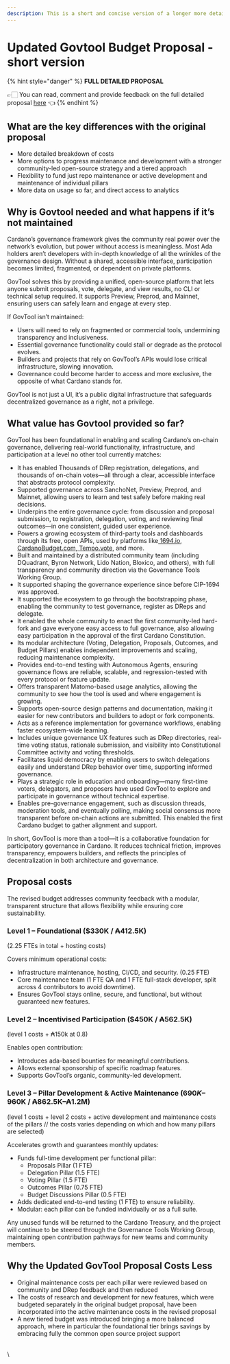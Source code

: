 ```yaml
---
description: This is a short and concise version of a longer more detailed version
---
```


# Updated Govtool Budget Proposal - short version

{% hint style="danger" %}
**FULL DETAILED PROPOSAL**

👉🏻 You can read, comment and provide feedback on the full detailed proposal [here](https://docs.google.com/document/d/15L7uA2PWeOBuQCnoGg0ZB35acvxreJ2QCMAkt9X8o1E/edit?tab=t.4qjaum32z5qp) 👈
{% endhint %}

## What are the key differences with the original proposal

* More detailed breakdown of costs
* More options to progress maintenance and development with a stronger community-led open-source strategy and a tiered approach
* Flexibility to fund just repo maintenance or active development and maintenance of individual pillars
* More data on usage so far, and direct access to analytics

## Why is Govtool needed and what happens if it’s not maintained

Cardano’s governance framework gives the community real power over the network’s evolution, but power without access is meaningless. Most Ada holders aren’t developers with in-depth knowledge of all the wrinkles of the governance design. Without a shared, accessible interface, participation becomes limited, fragmented, or dependent on private platforms.

GovTool solves this by providing a unified, open-source platform that lets anyone submit proposals, vote, delegate, and view results, no CLI or technical setup required. It supports Preview, Preprod, and Mainnet, ensuring users can safely learn and engage at every step.

If GovTool isn’t maintained:

* Users will need to rely on fragmented or commercial tools, undermining transparency and inclusiveness.
* Essential governance functionality could stall or degrade as the protocol evolves.
* Builders and projects that rely on GovTool’s APIs would lose critical infrastructure, slowing innovation.
* Governance could become harder to access and more exclusive, the opposite of what Cardano stands for.

GovTool is not just a UI, it’s a public digital infrastructure that safeguards decentralized governance as a right, not a privilege.

## What value has Govtool provided so far?

GovTool has been foundational in enabling and scaling Cardano’s on-chain governance, delivering real-world functionality, infrastructure, and participation at a level no other tool currently matches:

* It has enabled Thousands of DRep registration, delegations, and thousands of on-chain votes—all through a clear, accessible interface that abstracts protocol complexity.
* Supported governance across SanchoNet, Preview, Preprod, and Mainnet, allowing users to learn and test safely before making real decisions.
* Underpins the entire governance cycle: from discussion and proposal submission, to registration, delegation, voting, and reviewing final outcomes—in one consistent, guided user experience.
* Powers a growing ecosystem of third-party tools and dashboards through its free, open APIs, used by platforms like[ 1694.io](https://1694.io),[ CardanoBudget.com](https://cardanobudget.com),[ Tempo.vote](https://tempo.vote), and more.
* Built and maintained by a distributed community team (including DQuadrant, Byron Network, Lido Nation, Bloxico, and others), with full transparency and community direction via the Governance Tools Working Group.
* It supported shaping the governance experience since before CIP-1694 was approved.&#x20;
* It supported the ecosystem to go through the bootstrapping phase, enabling the community to test governance, register as DReps and delegate.&#x20;
* It enabled the whole community to enact the first community-led hard-fork and gave everyone easy access to full governance, also allowing easy participation in the approval of the first Cardano Constitution.
* Its modular architecture (Voting, Delegation, Proposals, Outcomes, and Budget Pillars) enables independent improvements and scaling, reducing maintenance complexity.
* Provides end-to-end testing with Autonomous Agents, ensuring governance flows are reliable, scalable, and regression-tested with every protocol or feature update.
* Offers transparent Matomo-based usage analytics, allowing the community to see how the tool is used and where engagement is growing.
* Supports open-source design patterns and documentation, making it easier for new contributors and builders to adopt or fork components.
* Acts as a reference implementation for governance workflows, enabling faster ecosystem-wide learning.
* Includes unique governance UX features such as DRep directories, real-time voting status, rationale submission, and visibility into Constitutional Committee activity and voting thresholds.
* Facilitates liquid democracy by enabling users to switch delegations easily and understand DRep behavior over time, supporting informed governance.
* Plays a strategic role in education and onboarding—many first-time voters, delegators, and proposers have used GovTool to explore and participate in governance without technical expertise.
* Enables pre-governance engagement, such as discussion threads, moderation tools, and eventually polling, making social consensus more transparent before on-chain actions are submitted. This enabled the first Cardano budget to gather alignment and support.

In short, GovTool is more than a tool—it is a collaborative foundation for participatory governance in Cardano. It reduces technical friction, improves transparency, empowers builders, and reflects the principles of decentralization in both architecture and governance.

## Proposal costs

The revised budget addresses community feedback with a modular, transparent structure that allows flexibility while ensuring core sustainability.

### Level 1 – Foundational ($330K / ₳412.5K)

(2.25 FTEs in total + hosting costs)

Covers minimum operational costs:

* Infrastructure maintenance, hosting, CI/CD, and security. (0.25 FTE)
* Core maintenance team (1 FTE QA and 1 FTE full-stack developer, split across 4 contributors to avoid downtime).
* Ensures GovTool stays online, secure, and functional, but without guaranteed new features.

### Level 2 – Incentivised Participation ($450K / ₳562.5K)

(level 1 costs + ₳150k at 0.8)

Enables open contribution:

* Introduces ada-based bounties for meaningful contributions.
* Allows external sponsorship of specific roadmap features.
* Supports GovTool’s organic, community-led development.

### Level 3 – Pillar Development & Active Maintenance ($690K–$960K / ₳862.5K–₳1.2M)

(level 1 costs + level 2 costs + active development and maintenance costs of the pillars // the costs varies depending on which and how many pillars are selected)

Accelerates growth and guarantees monthly updates:

* Funds full-time development per functional pillar:
  * Proposals Pillar (1 FTE)
  * Delegation Pillar (1.5 FTE)
  * Voting Pillar (1.5 FTE)
  * Outcomes Pillar (0.75 FTE)
  * Budget Discussions Pillar (0.5 FTE)
* Adds dedicated end-to-end testing (1 FTE) to ensure reliability.
* Modular: each pillar can be funded individually or as a full suite.

Any unused funds will be returned to the Cardano Treasury, and the project will continue to be steered through the Governance Tools Working Group, maintaining open contribution pathways for new teams and community members.

## Why the Updated GovTool Proposal Costs Less

* Original maintenance costs per each pillar were reviewed based on community and DRep feedback and then reduced
* The costs of research and development for new features, which were budgeted separately in the original budget proposal, have been incorporated into the active maintenance costs in the revised proposal
* A new tiered budget was introduced bringing a more balanced approach, where in particular the foundational tier brings savings by embracing fully the common open source project support

\
\
